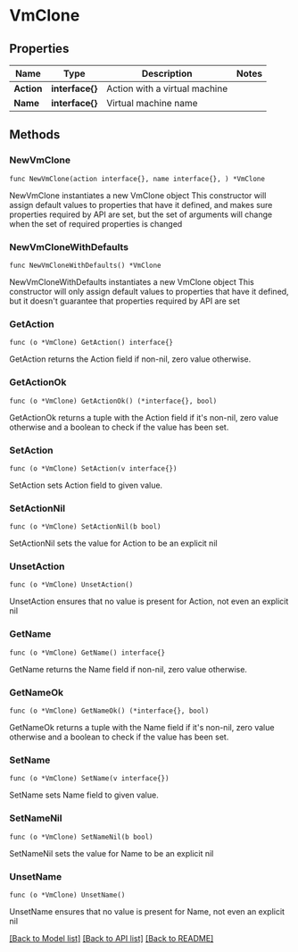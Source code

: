 # VmClone

## Properties

Name | Type | Description | Notes
------------ | ------------- | ------------- | -------------
**Action** | **interface{}** | Action with a virtual machine | 
**Name** | **interface{}** | Virtual machine name | 

## Methods

### NewVmClone

`func NewVmClone(action interface{}, name interface{}, ) *VmClone`

NewVmClone instantiates a new VmClone object
This constructor will assign default values to properties that have it defined,
and makes sure properties required by API are set, but the set of arguments
will change when the set of required properties is changed

### NewVmCloneWithDefaults

`func NewVmCloneWithDefaults() *VmClone`

NewVmCloneWithDefaults instantiates a new VmClone object
This constructor will only assign default values to properties that have it defined,
but it doesn't guarantee that properties required by API are set

### GetAction

`func (o *VmClone) GetAction() interface{}`

GetAction returns the Action field if non-nil, zero value otherwise.

### GetActionOk

`func (o *VmClone) GetActionOk() (*interface{}, bool)`

GetActionOk returns a tuple with the Action field if it's non-nil, zero value otherwise
and a boolean to check if the value has been set.

### SetAction

`func (o *VmClone) SetAction(v interface{})`

SetAction sets Action field to given value.


### SetActionNil

`func (o *VmClone) SetActionNil(b bool)`

 SetActionNil sets the value for Action to be an explicit nil

### UnsetAction
`func (o *VmClone) UnsetAction()`

UnsetAction ensures that no value is present for Action, not even an explicit nil
### GetName

`func (o *VmClone) GetName() interface{}`

GetName returns the Name field if non-nil, zero value otherwise.

### GetNameOk

`func (o *VmClone) GetNameOk() (*interface{}, bool)`

GetNameOk returns a tuple with the Name field if it's non-nil, zero value otherwise
and a boolean to check if the value has been set.

### SetName

`func (o *VmClone) SetName(v interface{})`

SetName sets Name field to given value.


### SetNameNil

`func (o *VmClone) SetNameNil(b bool)`

 SetNameNil sets the value for Name to be an explicit nil

### UnsetName
`func (o *VmClone) UnsetName()`

UnsetName ensures that no value is present for Name, not even an explicit nil

[[Back to Model list]](../README.md#documentation-for-models) [[Back to API list]](../README.md#documentation-for-api-endpoints) [[Back to README]](../README.md)


